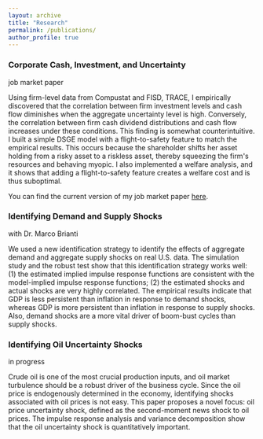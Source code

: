 ```yaml
---
layout: archive
title: "Research"
permalink: /publications/
author_profile: true
---
```



### Corporate Cash, Investment, and Uncertainty
job market paper

Using firm-level data from Compustat and FISD, TRACE, I empirically discovered that the correlation between firm investment levels and cash flow diminishes when the aggregate uncertainty level is high. Conversely, the correlation between firm cash dividend distributions and cash flow increases under these conditions. This finding is somewhat counterintuitive. I built a simple DSGE model with a flight-to-safety feature to match the empirical results. This occurs because the shareholder shifts her asset holding from a risky asset to a riskless asset, thereby squeezing the firm's resources and behaving myopic. I also implemented a welfare analysis, and it shows that adding a flight-to-safety feature creates a welfare cost and is thus suboptimal.

You can find the current version of my job market paper [here](../assets/flcv.pdf).


### Identifying Demand and Supply Shocks
with Dr. Marco Brianti

We used a new identification strategy to identify the effects of aggregate demand and aggregate supply shocks on real U.S. data. The simulation study and the robust test show that this identification strategy works well: (1) the estimated implied impulse response functions are consistent with the model-implied impulse response functions; (2) the estimated shocks and actual shocks are very highly correlated. The empirical results indicate that GDP is less persistent than inflation in response to demand shocks, whereas GDP is more persistent than inflation in response to supply shocks. Also, demand shocks are a more vital driver of boom-bust cycles than supply shocks.


### Identifying Oil Uncertainty Shocks
in progress

Crude oil is one of the most crucial production inputs, and oil market turbulence should be a robust driver of the business cycle. Since the oil price is endogenously determined in the economy, identifying shocks associated with oil prices is not easy. This paper proposes a novel focus: oil price uncertainty shock, defined as the second-moment news shock to oil prices. The impulse response analysis and variance decomposition show that the oil uncertainty shock is quantitatively important.
